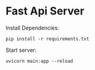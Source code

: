 # Fast Api Server

Install Dependencies:

`pip install -r requirements.txt`

Start server:

`uvicorn main:app --reload`